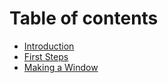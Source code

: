 # Table of contents

* [Introduction](README.md)
* [First Steps](introduction/first-steps.md)
* [Making a Window](introduction/making-a-window.md)
